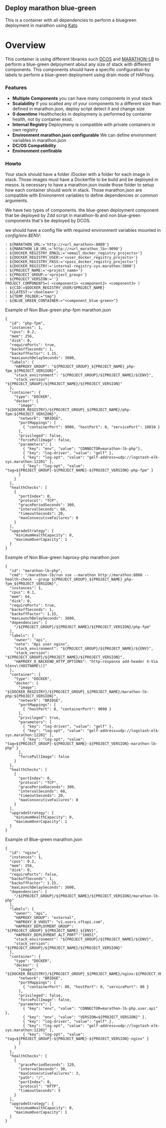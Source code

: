 ## Deploy marathon blue-green

This is a container with all dependencies to perform a bluegreen deployment in marathon using [Kato](https://github.com/h0tbird/kato "Kato") 

# Overview

This container is using different libraries such [DCOS](https://github.com/dcos/dcos-cli "DC/OS Cli") and [MARATHON-LB](https://github.com/mesosphere/marathon-lb "Marathon-lb") to perform a blue-green delpoyment about any size of stack with different components.
This components should have a specific configuration by labels to perform a blue-green deployment using drain mode of HAProxy.

### Features

* **Multiple Components** you can have many components in yout stack
* **Scalability** If you scalled any of your components to a different size than defined in marathon.json, deploy script detect it and change size
* **0 downtime** Healthchecks in deploymeny is performed by container health, not by container exist.
* **Internal Registry** Deploymeny is compatible with private containers in own registry
* **Environment marathon.json configurable** We can define environment variables in marathon.json
* **DC/OS Compatibility**
* **Environment confirable**

### Howto

Your stack should have a folder /Docker with a folder for each image in stack.
Those images must have a Dockerfile to be build and be deployed in mesos.
Is necessary to have a marathon.json inside those folder to setup how each container should work in stack.
Those marathon.json are compatible with Environemnt variables to define dependencies or common arguments.

We have two types of components. the blue-green deployment component that be deployed by Zdd script in marathon-lb and non blue-green components that's be deployed by DCOS.

we should have a config file with required environment variables mounted in *config/env.$ENV*:

```
: ${MARATHON_URL:='http://<url_marathon>:8080'}
: ${MARATHON_LB_URL:='http://<url_marathon_lb>:9090'}
: ${DOCKER_REGISTRY_EMAIL:='<email_docker_registry_projects>'}
: ${DOCKER_REGISTRY_USER:='<user_docker_registry_projects>'}
: ${DOCKER_REGISTRY_PASS:='<pass_docker_registry_projects>'}
: ${DOCKER_REGISTRY:='internal-registry-sys.marathon:5000'}
: ${PROJECT_NAME:='<project_name>'}
: ${PROJECT_GROUP:='<project_group>'}
: ${PROJECT_VERSION:=''}
PROJECT_COMPONENTS=( <component1> <component2> <component3> )
: ${CID:=$DOCKER_REGISTRY_USER/$PROJECT_NAME}
: ${LATEST:='<boolean>'}
: ${TEMP_FOLDER:="tmp"}
: ${BLUE_GREEN_CONTAINER:="<component_blue-green>"}

```

Example of Non Blue-green php-fpm marathon.json

```
{
  "id": "php-fpm",
  "instances": 1,
  "cpus": 0.2,
  "mem": 256,
  "disk": 0,
  "requirePorts": true,
  "backoffSeconds": 1,
  "backoffFactor": 1.15,
  "maxLaunchDelaySeconds": 3600,
  "labels": {
    "HAPROXY_GROUP": "${PROJECT_GROUP}_${PROJECT_NAME}_php-fpm_${PROJECT_VERSION}",
    "stack_environment": "${PROJECT_GROUP}/${PROJECT_NAME}/${ENV}",
    "stack_version": "${PROJECT_GROUP}/${PROJECT_NAME}/${PROJECT_VERSION}"
  },
  "container": {
    "type": "DOCKER",
    "docker": {
      "image": "${DOCKER_REGISTRY}/${PROJECT_GROUP}_${PROJECT_NAME}/php-fpm:${PROJECT_VERSION}",
      "network": "BRIDGE",
      "portMappings": [
        { "containerPort": 9000, "hostPort": 0, "servicePort": 10010 }
      ],
      "privileged": false,
      "forcePullImage": false,
      "parameters": [
        { "key": "env", "value": "CONNECTOR=marathon-lb-php"},
        { "key": "log-driver", "value": "gelf" },
        { "key": "log-opt", "value": "gelf-address=udp://logstash-elk-sys.marathon:12201" },
        { "key": "log-opt", "value": "tag=${PROJECT_GROUP}-${PROJECT_NAME}-${PROJECT_VERSION}-php-fpm" }
      ]
    }
  },
  "healthChecks": [
    {
      "portIndex": 0,
      "protocol": "TCP",
      "gracePeriodSeconds": 300,
      "intervalSeconds": 60,
      "timeoutSeconds": 20,
      "maxConsecutiveFailures": 0
    }
  ],
  "upgradeStrategy": {
    "minimumHealthCapacity": 0,
    "maximumOverCapacity": 1
  }
}
```

Example of Non Blue-green haproxy-php marathon.json

```
{
  "id": "marathon-lb-php",
  "cmd": "/marathon-lb/run sse --marathon http://marathon:8080 --health-check --group ${PROJECT_GROUP}_${PROJECT_NAME}_php-fpm_${PROJECT_VERSION}",
  "instances": 1,
  "cpus": 0.1,
  "mem": 64,
  "disk": 0,
  "requirePorts": true,
  "backoffSeconds": 1,
  "backoffFactor": 1.15,
  "maxLaunchDelaySeconds": 3600,
  "dependencies": [
    "/${PROJECT_GROUP}/${PROJECT_NAME}/${PROJECT_VERSION}/php-fpm"
  ],
  "labels": {
    "owner": "api",
    "note": "Api user nginx",
    "stack_environment": "${PROJECT_GROUP}/${PROJECT_NAME}/${ENV}",
    "stack_version": "${PROJECT_GROUP}/${PROJECT_NAME}/${PROJECT_VERSION}",
    "HAPROXY_0_BACKEND_HTTP_OPTIONS": "http-response add-header X-Via %[env\(HOSTNAME\)]"
  },
  "container": {
    "type": "DOCKER",
    "docker": {
      "image": "${DOCKER_REGISTRY}/${PROJECT_GROUP}_${PROJECT_NAME}/marathon-lb-php:${PROJECT_VERSION}",
      "network": "BRIDGE",
      "portMappings": [
        { "hostPort": 0, "containerPort": 9090 }
      ],
      "privileged": true,
      "parameters": [
        { "key": "log-driver", "value": "gelf" },
        { "key": "log-opt", "value": "gelf-address=udp://logstash-elk-sys.marathon:12201" },
        { "key": "log-opt", "value": "tag=${PROJECT_GROUP}-${PROJECT_NAME}-${PROJECT_VERSION}-marathon-lb-php" }
      ],
      "forcePullImage": false
    }
  },
  "healthChecks": [
    {
      "portIndex": 0,
      "protocol": "TCP",
      "gracePeriodSeconds": 300,
      "intervalSeconds": 60,
      "timeoutSeconds": 20,
      "maxConsecutiveFailures": 0
    }
  ],
  "upgradeStrategy": {
    "minimumHealthCapacity": 0,
    "maximumOverCapacity": 1
  }
}
```

Example of Blue-green marathon.json

```
{
  "id": "nginx",
  "instances": 1,
  "cpus": 0.2,
  "mem": 256,
  "disk": 0,
  "requirePorts": false,
  "backoffSeconds": 1,
  "backoffFactor": 1.15,
  "maxLaunchDelaySeconds": 3600,
  "dependencies": [
    "/${PROJECT_GROUP}/${PROJECT_NAME}/${PROJECT_VERSION}/marathon-lb-php"
  ],
  "labels": {
    "owner": "api",
    "HAPROXY_GROUP": "external",
    "HAPROXY_0_VHOST": "v1.users.sftapi.com",
    "HAPROXY_DEPLOYMENT_GROUP": "${PROJECT_GROUP}_${PROJECT_NAME}_${ENV}",
    "HAPROXY_DEPLOYMENT_ALT_PORT":"10051",
    "stack_environment": "${PROJECT_GROUP}/${PROJECT_NAME}/${ENV}",
    "stack_version": "${PROJECT_GROUP}/${PROJECT_NAME}/${PROJECT_VERSION}"
  },
  "container": {
    "type": "DOCKER",
    "docker": {
      "image": "${DOCKER_REGISTRY}/${PROJECT_GROUP}_${PROJECT_NAME}/nginx:${PROJECT_VERSION}",
      "network": "BRIDGE",
      "portMappings": [
        { "containerPort": 80, "hostPort": 0, "servicePort": 80 }
      ],
      "privileged": false,
      "forcePullImage": false,
      "parameters": [
        { "key": "env", "value": "CONNECTOR=marathon-lb-php.user.api" },
        { "key": "env", "value": "VERSION=${PROJECT_VERSION}" },
        { "key": "log-driver", "value": "gelf" },
        { "key": "log-opt", "value": "gelf-address=udp://logstash-elk-sys.marathon:12201" },
        { "key": "log-opt", "value": "tag=${PROJECT_GROUP}-${PROJECT_NAME}-${PROJECT_VERSION}-nginx" }
      ]
    }
  },
  "healthChecks": [
    {
      "gracePeriodSeconds": 120,
      "intervalSeconds": 30,
      "maxConsecutiveFailures": 3,
      "path": "/",
      "portIndex": 0,
      "protocol": "HTTP",
      "timeoutSeconds": 5
    }
  ],
  "upgradeStrategy": {
    "minimumHealthCapacity": 0,
    "maximumOverCapacity": 1
  }
}

```
